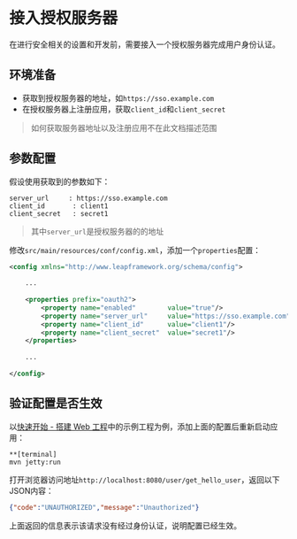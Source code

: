 # 接入授权服务器

在进行安全相关的设置和开发前，需要接入一个授权服务器完成用户身份认证。

## 环境准备

* 获取到授权服务器的地址，如```https://sso.example.com```
* 在授权服务器上注册应用，获取```client_id```和```client_secret```

> 如何获取服务器地址以及注册应用不在此文档描述范围

## 参数配置

假设使用获取到的参数如下：

```
server_url     : https://sso.example.com
client_id       : client1
client_secret   : secret1
```
> 其中```server_url```是授权服务器的的地址

修改```src/main/resources/conf/config.xml```，添加一个```properties```配置：

```xml
<config xmlns="http://www.leapframework.org/schema/config">
    
    ...
    
    <properties prefix="oauth2">
        <property name="enabled"        value="true"/>
        <property name="server_url"     value="https://sso.example.com"/>
        <property name="client_id"      value="client1"/>
        <property name="client_secret"  value="secret1"/>
    </properties>
    
    ...
    
</config>
```

## 验证配置是否生效

以[快速开始 - 搭建 Web 工程](/quick_start/web/README.md)中的示例工程为例，添加上面的配置后重新启动应用：

```
**[terminal]
mvn jetty:run
```

打开浏览器访问地址```http://localhost:8080/user/get_hello_user```，返回以下JSON内容：

```json
{"code":"UNAUTHORIZED","message":"Unauthorized"}
```

上面返回的信息表示该请求没有经过身份认证，说明配置已经生效。